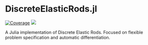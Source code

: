 # DiscreteElasticRods.jl

[![Coverage](https://codecov.io/gh/jamesgabbard/DiscreteElasticRods.jl/branch/master/graph/badge.svg)](https://codecov.io/gh/jamesgabbard/DiscreteElasticRods.jl)
[![](https://img.shields.io/badge/docs-dev-blue.svg)](https://jamesgabbard.github.io/DiscreteElasticRods.jl/dev)

A Julia implementation of Discrete Elastic Rods. Focused on flexible problem
specification and automatic differentiation.
